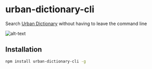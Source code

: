 # urban-dictionary-cli

Search [Urban Dictionary](https://www.urbandictionary.com) without having to leave the command line

![alt-text](https://imgur.com/y2PmJCL.png)

## Installation
```bash
npm install urban-dictionary-cli -g
```
